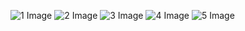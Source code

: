 ![1 Image](src/Albums/images/WhatsApp%20Image%202024-04-24%20at%2022.49.07.jpg)
![2 Image](src/Albums/images/WhatsApp%20Image%202024-04-24%20at%2022.49.12%20(2).jpg)
![3 Image](src/Albums/images/WhatsApp%20Image%202024-04-24%20at%2022.49.07%20(1).jpg)
![4 Image](src/Albums/images/WhatsApp%20Image%202024-04-24%20at%2022.49.12.jpg)
![5 Image](src/Albums/images/WhatsApp%20Image%202024-04-24%20at%2022.49.12%20(1).jpg)



